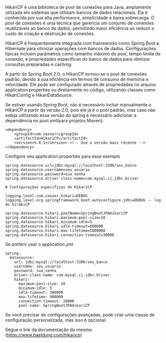 
HikariCP é uma biblioteca de pool de conexões para Java, amplamente utilizada em sistemas que utilizam bancos de dados relacionais. Ela é conhecida por sua alta performance, simplicidade e baixa sobrecarga. O pool de conexões é uma técnica que gerencia um conjunto de conexões reutilizáveis ao banco de dados, permitindo maior eficiência ao reduzir o custo de criação e destruição de conexões.

HikariCP é frequentemente integrada com frameworks como Spring Boot e Hibernate para otimizar operações com bancos de dados. Configurações típicas incluem parâmetros como tamanho máximo do pool, tempo limite de conexão, e propriedades específicas do banco de dados para otimizar consultas preparadas e caching.

A partir do Spring Boot 2.0, o HikariCP tornou-se o pool de conexões padrão, devido à sua eficiência em termos de consumo de memória e velocidade. Ele pode ser configurado através de propriedades no arquivo application.properties ou diretamente no código, utilizando classes como HikariConfig e HikariDataSource​.

Se estiver usando Spring Boot, não é necessário incluir manualmente o HikariCP a partir da versão 2.0, pois ele já é o pool padrão, mas caso não esteja utilizando essa versão do spring é necessário adicionar a dependência no pool.xml(para projetos Maven):

    <dependency>
        <groupId>com.zaxxer</groupId>
        <artifactId>HikariCP</artifactId>
        <version>5.0.1</version> <!-- Use a versão mais recente -->
    </dependency>

Configure seu application.properties para esse exemplo

    spring.datasource.url=jdbc:mysql://localhost:3306/seu_banco
    spring.datasource.username=seu_usuario
    spring.datasource.password=sua_senha
    spring.datasource.driver-class-name=com.mysql.cj.jdbc.Driver
    
    # Configurações específicas do HikariCP 

    logging.level.com.zaxxer.hikari=DEBUG
    logging.level.org.springframework.boot.autoconfigure.jdbc=DEBUG -- log do hirakiCP
    
    spring.datasource.hikari.poolName=SpringBootJPAHikariCP
    spring.datasource.hikari.maximum-pool-size=10
    spring.datasource.hikari.minimum-idle=5
    spring.datasource.hikari.idle-timeout=600000
    spring.datasource.hikari.max-lifetime=1800000
    spring.datasource.hikari.connection-timeout=30000

Se preferir usar o application.yml

    spring:
      datasource:
        url: jdbc:mysql://localhost:3306/seu_banco
        username: seu_usuario
        password: sua_senha
        driver-class-name: com.mysql.cj.jdbc.Driver
        hikari:
          maximum-pool-size: 10
          minimum-idle: 5
          idle-timeout: 300000
          max-lifetime: 900000
          connection-timeout: 20000
          pool-name: SpringBootJPAHikariCP

Se você precisar de configurações avançadas, pode criar uma classe de configuração personalizada, mas isso é opcional.

Segue o link da documentação do mesmo: (https://www.baeldung.com/hikaricp)
